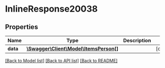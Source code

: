 # InlineResponse20038

## Properties
Name | Type | Description | Notes
------------ | ------------- | ------------- | -------------
**data** | [**\Swagger\Client\Model\ItemsPerson[]**](ItemsPerson.md) |  | [optional] 

[[Back to Model list]](../../README.md#documentation-for-models) [[Back to API list]](../../README.md#documentation-for-api-endpoints) [[Back to README]](../../README.md)

